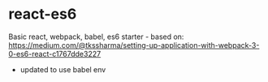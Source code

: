 # react-es6

Basic react, webpack, babel, es6 starter - based on: https://medium.com/@tkssharma/setting-up-application-with-webpack-3-0-es6-react-c1767dde3227

* updated to use babel env
